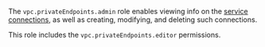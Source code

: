 The `vpc.privateEndpoints.admin` role enables viewing info on the [service connections](../../../vpc/concepts/private-endpoint.md), as well as creating, modifying, and deleting such connections.

This role includes the `vpc.privateEndpoints.editor` permissions.

